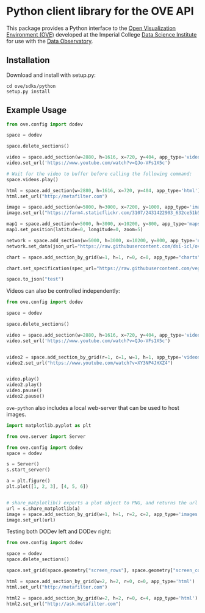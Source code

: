 # Python client library for the OVE API

This package provides a Python interface to the [Open Visualization Environment (OVE)](https://github.com/dsi-icl/ove) developed at the Imperial College [Data Science Institute](http://www.imperial.ac.uk/data-science/) for use with the [Data Observatory](https://github.com/dsi-icl/ove).

## Installation

Download and install with setup.py:

    cd ove/sdks/python
    setup.py install
    
## Example Usage


````python
from ove.config import dodev

space = dodev

space.delete_sections()

video = space.add_section(w=2880, h=1616, x=720, y=404, app_type='videos')
video.set_url('https://www.youtube.com/watch?v=QJo-VFs1X5c')

# Wait for the video to buffer before calling the following command:
space.videos.play()

html = space.add_section(w=2880, h=1616, x=720, y=404, app_type='html')
html.set_url("http://metafilter.com")

image = space.add_section(w=5000, h=3000, x=7200, y=1000, app_type='images')
image.set_url("https://farm4.staticflickr.com/3107/2431422903_632ce51b56_o_d.jpg", "shelley")

map1 = space.add_section(w=5000, h=3000, x=10200, y=800, app_type='maps')
map1.set_position(latitude=0, longitude=0, zoom=5)

network = space.add_section(w=5000, h=3000, x=10200, y=800, app_type='networks')
network.set_data(json_url="https://raw.githubusercontent.com/dsi-icl/ove/master/packages/ove-app-graphs/src/data/sample.json")

chart = space.add_section_by_grid(w=1, h=1, r=0, c=0, app_type="charts")

chart.set_specification(spec_url="https://raw.githubusercontent.com/vega/vega/master/docs/examples/bar-chart.vg.json", options={"width": 900-35, "height": 900-35})

space.to_json("test")

````


Videos can also be controlled independently:

```python
from ove.config import dodev

space = dodev

space.delete_sections()

video = space.add_section(w=2880, h=1616, x=720, y=404, app_type='videos')
video.set_url('https://www.youtube.com/watch?v=QJo-VFs1X5c')


video2 = space.add_section_by_grid(r=1, c=1, w=1, h=1, app_type='videos')
video2.set_url("https://www.youtube.com/watch?v=XY3NP4JHXZ4")


video.play()
video2.play()
video.pause()
video2.pause()

```


``ove-python`` also includes a local web-server that can be used to host images.


````python
import matplotlib.pyplot as plt

from ove.server import Server

from ove.config import dodev
space = dodev

s = Server()
s.start_server()

a = plt.figure()
plt.plot([1, 2, 3], [4, 5, 6])


# share_matplotlib() exports a plot object to PNG, and returns the url where can be accessed
url = s.share_matplotlib(a)
image = space.add_section_by_grid(w=1, h=1, r=2, c=2, app_type='images')
image.set_url(url)

````



Testing both DODev left and DODev right:

````python
from ove.config import dodev

space = dodev
space.delete_sections()

space.set_grid(space.geometry["screen_rows"], space.geometry["screen_cols"])

html = space.add_section_by_grid(w=2, h=2, r=0, c=0, app_type='html')
html.set_url("http://metafilter.com")

html2 = space.add_section_by_grid(w=2, h=2, r=0, c=4, app_type='html')
html2.set_url("http://ask.metafilter.com")
````



